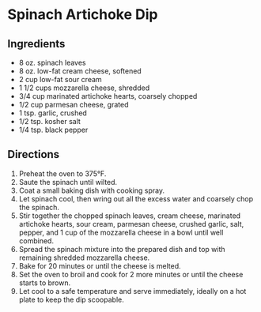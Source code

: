 # Spinach Artichoke Dip
## Ingredients
-   8 oz. spinach leaves
-   8 oz. low-fat cream cheese, softened
-   2 cup low-fat sour cream
-   1 1/2 cups mozzarella cheese, shredded
-   3/4 cup marinated artichoke hearts, coarsely chopped
-   1/2 cup parmesan cheese, grated
-   1 tsp. garlic, crushed
-   1/2 tsp. kosher salt
-   1/4 tsp. black pepper

## Directions
1.  Preheat the oven to 375°F.
2.  Saute the spinach until wilted.
3.  Coat a small baking dish with cooking spray.
4.  Let spinach cool, then wring out all the excess water and coarsely chop the spinach.
5.  Stir together the chopped spinach leaves, cream cheese, marinated artichoke hearts, sour cream, parmesan cheese, crushed garlic, salt, pepper, and 1 cup of the mozzarella cheese in a bowl until well combined.
6.  Spread the spinach mixture into the prepared dish and top with remaining shredded mozzarella cheese.
7.  Bake for 20 minutes or until the cheese is melted.
8.  Set the oven to broil and cook for 2 more minutes or until the cheese starts to brown.
9.  Let cool to a safe temperature and serve immediately, ideally on a hot plate to keep the dip scoopable. 